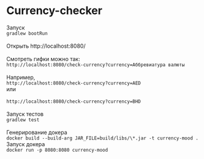# Currency-checker  
Запуск  
`gradlew bootRun `  
<br/>
Открыть http://localhost:8080/  
<br/>
Смотреть гифки можно так:  
`http://localhost:8080/check-currency?currency=Аббревиатура валюты`  
<br/>
Например,  
`http://localhost:8080/check-currency?currency=AED` 
<br/>
или  
<br/>
`http://localhost:8080/check-currency?currency=BHD`  
<br/>
Запуск тестов  
`gradlew test`  
<br/>
Генерирование докера  
`docker build --build-arg JAR_FILE=build/libs/\*.jar -t currency-mood .` 
<br/>
Запуск докера  
`docker run -p 8080:8080 currency-mood`  
